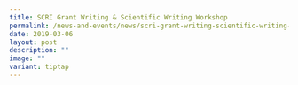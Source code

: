 ```yaml
---
title: SCRI Grant Writing & Scientific Writing Workshop
permalink: /news-and-events/news/scri-grant-writing-scientific-writing-workshop/
date: 2019-03-06
layout: post
description: ""
image: ""
variant: tiptap
---
```

